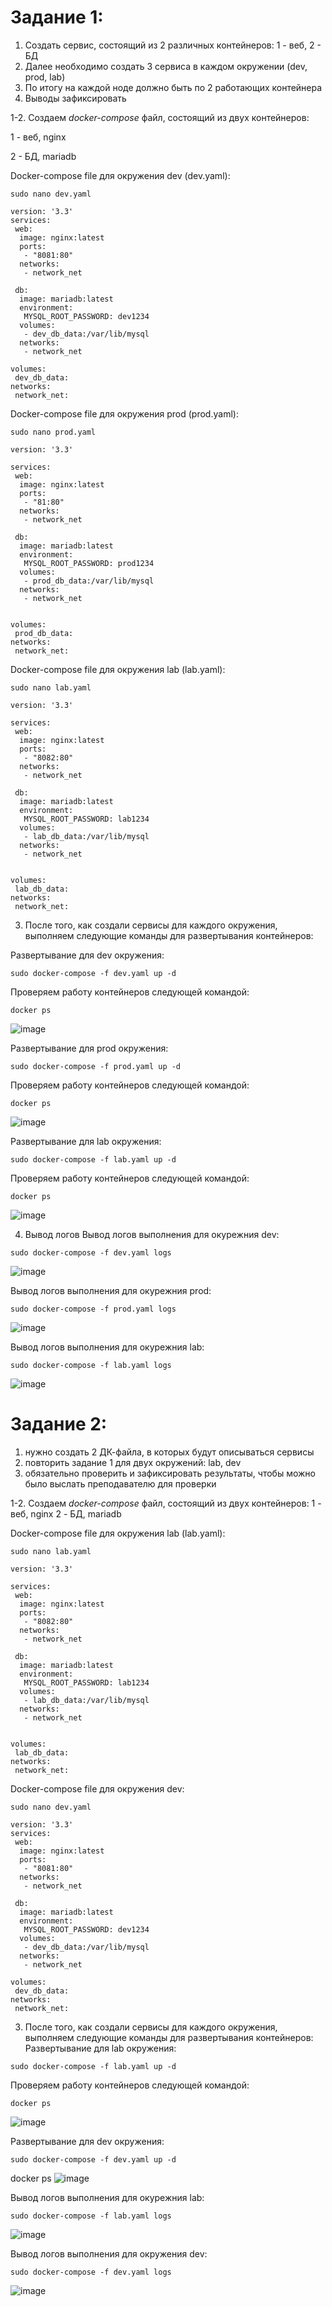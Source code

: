 # Задание 1:
1) Создать сервис, состоящий из 2 различных контейнеров: 1 - веб, 2 - БД
2) Далее необходимо создать 3 сервиса в каждом окружении (dev, prod, lab)
3) По итогу на каждой ноде должно быть по 2 работающих контейнера
4) Выводы зафиксировать

1-2. Создаем *docker-compose* файл, состоящий из двух контейнеров:
  
   1 - веб, nginx
   
   2 - БД, mariadb

Docker-compose file для окружения dev (dev.yaml):
```
sudo nano dev.yaml
```
```
version: '3.3'
services:
 web:
  image: nginx:latest
  ports:
   - "8081:80"
  networks:
   - network_net

 db:
  image: mariadb:latest
  environment:
   MYSQL_ROOT_PASSWORD: dev1234
  volumes:
   - dev_db_data:/var/lib/mysql
  networks:
   - network_net

volumes:
 dev_db_data:
networks:
 network_net:
```


Docker-compose file для окружения prod (prod.yaml):
```
sudo nano prod.yaml
```
```
version: '3.3'

services:
 web:
  image: nginx:latest
  ports:
   - "81:80"
  networks:
   - network_net

 db:
  image: mariadb:latest
  environment:
   MYSQL_ROOT_PASSWORD: prod1234
  volumes:
   - prod_db_data:/var/lib/mysql
  networks:
   - network_net


volumes:
 prod_db_data:
networks:
 network_net:
```

Docker-compose file для окружения lab (lab.yaml):
```
sudo nano lab.yaml
```

```
version: '3.3'

services:
 web:
  image: nginx:latest
  ports:
   - "8082:80"
  networks:
   - network_net

 db:
  image: mariadb:latest
  environment:
   MYSQL_ROOT_PASSWORD: lab1234
  volumes:
   - lab_db_data:/var/lib/mysql
  networks:
   - network_net


volumes:
 lab_db_data:
networks:
 network_net:
```


3. После того, как создали сервисы для каждого окружения, выполняем следующие команды для развертывания контейнеров:

Развертывание для dev окружения:
```
sudo docker-compose -f dev.yaml up -d
```
Проверяем работу контейнеров следующей командой:
```
docker ps
```
![image](https://github.com/user-attachments/assets/83515794-9912-4ae8-a130-54ef47ec010d)

Развертывание для prod окружения:
```
sudo docker-compose -f prod.yaml up -d
```
Проверяем работу контейнеров следующей командой:
```
docker ps
```
![image](https://github.com/user-attachments/assets/da741690-76a0-4264-b59a-e4db7f19404c)

Развертывание для lab окружения:
```
sudo docker-compose -f lab.yaml up -d
```
Проверяем работу контейнеров следующей командой:
```
docker ps
```
![image](https://github.com/user-attachments/assets/0a15f18b-dae6-4c76-8e56-2504c43efbeb)


4. Вывод логов
Вывод логов выполнения для окурежния dev:
```
sudo docker-compose -f dev.yaml logs
```
![image](https://github.com/user-attachments/assets/d37bb4b9-4b8b-4470-9831-b93ec411e0f1)

Вывод логов выполнения для окурежния prod:
```
sudo docker-compose -f prod.yaml logs
```
![image](https://github.com/user-attachments/assets/51c42244-d8ec-4dfc-ba08-073e7e745da2)

Вывод логов выполнения для окурежния lab:
```
sudo docker-compose -f lab.yaml logs
```
![image](https://github.com/user-attachments/assets/c3637656-ddea-4e94-b442-91841cf7ded7)


# Задание 2:
1) нужно создать 2 ДК-файла, в которых будут описываться сервисы
2) повторить задание 1 для двух окружений: lab, dev
3) обязательно проверить и зафиксировать результаты, чтобы можно было выслать преподавателю для проверки

1-2. Создаем *docker-compose* файл, состоящий из двух контейнеров:
   1 - веб, nginx
   2 - БД, mariadb

Docker-compose file для окружения lab (lab.yaml):
```
sudo nano lab.yaml
```
```
version: '3.3'

services:
 web:
  image: nginx:latest
  ports:
   - "8082:80"
  networks:
   - network_net

 db:
  image: mariadb:latest
  environment:
   MYSQL_ROOT_PASSWORD: lab1234
  volumes:
   - lab_db_data:/var/lib/mysql
  networks:
   - network_net


volumes:
 lab_db_data:
networks:
 network_net:
```

Docker-compose file для окружения dev:
```
sudo nano dev.yaml
```
```
version: '3.3'
services:
 web:
  image: nginx:latest
  ports:
   - "8081:80"
  networks:
   - network_net

 db:
  image: mariadb:latest
  environment:
   MYSQL_ROOT_PASSWORD: dev1234
  volumes:
   - dev_db_data:/var/lib/mysql
  networks:
   - network_net

volumes:
 dev_db_data:
networks:
 network_net:
```

3. После того, как создали сервисы для каждого окружения, выполняем следующие команды для развертывания контейнеров:
Развертывание для lab окружения:
```
sudo docker-compose -f lab.yaml up -d
```
Проверяем работу контейнеров следующей командой:
```
docker ps
```
![image](https://github.com/user-attachments/assets/0a15f18b-dae6-4c76-8e56-2504c43efbeb)

Развертывание для dev окружения:
```
sudo docker-compose -f dev.yaml up -d
```
docker ps
![image](https://github.com/user-attachments/assets/83515794-9912-4ae8-a130-54ef47ec010d)


Вывод логов выполнения для окурежния lab:
```
sudo docker-compose -f lab.yaml logs
```
![image](https://github.com/user-attachments/assets/c3637656-ddea-4e94-b442-91841cf7ded7)


Вывод логов выполнения для окружения dev:
```
sudo docker-compose -f dev.yaml logs
```
![image](https://github.com/user-attachments/assets/d37bb4b9-4b8b-4470-9831-b93ec411e0f1)
